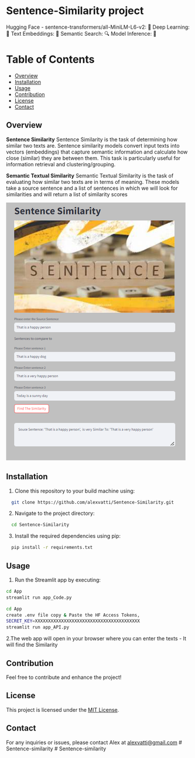 # Sentence-Similarity project

Hugging Face - sentence-transformers/all-MiniLM-L6-v2: 🧠
Deep Learning: 🤖
Text Embeddings: 📏
Semantic Search: 🔍
Model Inference: 🧩

# Table of Contents

- [Overview](#overview)
- [Installation](#Installation)
- [Usage](#Usage)
- [Contribution](#contribution)
- [License](#license)
- [Contact](#contact)

## Overview 
**Sentence Similarity**
Sentence Similarity is the task of determining how similar two texts are. Sentence similarity models convert input texts into vectors (embeddings) that capture semantic information and calculate how close (similar) they are between them. This task is particularly useful for information retrieval and clustering/grouping.


**Semantic Textual Similarity**
Semantic Textual Similarity is the task of evaluating how similar two texts are in terms of meaning. 
These models take a source sentence and a list of sentences in which we will look for similarities and will return a list of similarity scores

![](App-View.png)

## Installation

1. Clone this repository to your build machine using:

```bash
  git clone https://github.com/alexvatti/Sentence-Similarity.git
```
2. Navigate to the project directory:

```bash
  cd Sentence-Similarity
```
3. Install the required dependencies using pip:

```bash
  pip install -r requirements.txt
```


## Usage

1. Run the Streamlit app by executing:
```bash
cd App
streamlit run app_Code.py
```

```bash
cd App
create .env file copy & Paste the HF Access Tokens, 
SECRET_KEY=XXXXXXXXXXXXXXXXXXXXXXXXXXXXXXXXXXXXXXXX
streamlit run app_API.py
```

2.The web app will open in your browser where you can enter the texts - It will find the Similarity

## Contribution

Feel free to contribute and enhance the project!

## License
This project is licensed under the [MIT License](LICENSE).

## Contact
For any inquiries or issues, please contact Alex at alexvatti@gmail.com
#   S e n t e n c e - s i m i l a r i t y 
 
 #   S e n t e n c e - s i m i l a r i t y 
 
 
